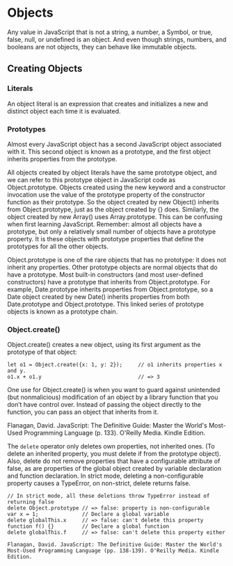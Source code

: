 # Objects

 Any value in JavaScript that is not a string, a number, a Symbol, or true, false, null, or undefined is an object. And even though strings, numbers, and booleans are not objects, they can behave like immutable objects.

## Creating Objects

### Literals

An object literal is an expression that creates and initializes a new and distinct object each time it is evaluated.

### Prototypes

Almost every JavaScript object has a second JavaScript object associated with it. This second object is known as a prototype, and the first object inherits properties from the prototype.

All objects created by object literals have the same prototype object, and we can refer to this prototype object in JavaScript code as Object.prototype. Objects created using the new keyword and a constructor invocation use the value of the prototype property of the constructor function as their prototype. So the object created by new Object() inherits from Object.prototype, just as the object created by {} does. Similarly, the object created by new Array() uses Array.prototype. This can be confusing when first learning JavaScript. Remember: almost all objects have a prototype, but only a relatively small number of objects have a prototype property. It is these objects with prototype properties that define the prototypes for all the other objects.

Object.prototype is one of the rare objects that has no prototype: it does not inherit any properties. Other prototype objects are normal objects that do have a prototype. Most built-in constructors (and most user-defined constructors) have a prototype that inherits from Object.prototype. For example, Date.prototype inherits properties from Object.prototype, so a Date object created by new Date() inherits properties from both Date.prototype and Object.prototype. This linked series of prototype objects is known as a prototype chain.

### Object.create()

Object.create() creates a new object, using its first argument as the prototype of that object:

```
let o1 = Object.create({x: 1, y: 2});     // o1 inherits properties x and y.
o1.x + o1.y                               // => 3
```

One use for Object.create() is when you want to guard against unintended (but nonmalicious) modification of an object by a library function that you don’t have control over. Instead of passing the object directly to the function, you can pass an object that inherits from it.

Flanagan, David. JavaScript: The Definitive Guide: Master the World's Most-Used Programming Language (p. 133). O'Reilly Media. Kindle Edition. 

The ```delete``` operator only deletes own properties, not inherited ones. (To delete an inherited property, you must delete if from the prototype object). Also, delete do not remove properties that have a configurable attribute of false, as are properties of the global object created by variable declaration and function declaration. In strict mode, deleting a non-configurable property causes a TypeError, on non-strict, delete returns false.

```
// In strict mode, all these deletions throw TypeError instead of returning false
delete Object.prototype // => false: property is non-configurable
var x = 1;              // Declare a global variable
delete globalThis.x     // => false: can't delete this property
function f() {}         // Declare a global function
delete globalThis.f     // => false: can't delete this property either

Flanagan, David. JavaScript: The Definitive Guide: Master the World's Most-Used Programming Language (pp. 138-139). O'Reilly Media. Kindle Edition. 
```
